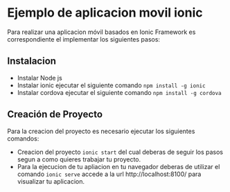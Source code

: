 <h1>Ejemplo de aplicacion movil ionic</h1>
<p>Para realizar una aplicacion móvil basados en Ionic Framework es correspondiente el implementar los siguientes pasos:</p>

<h2>Instalacion</h2>
<ul>
<li>Instalar Node js</li>
<li>Instalar ionic ejecutar el siguiente comando <code>npm install -g ionic</code></li>
<li>Instalar cordova ejecutar el siguiente comando <code>npm install -g cordova</code></li>
</ul>

<h2>Creación de Proyecto</h2>
<p>Para la creacion del proyecto es necesario ejecutar los siguientes comandos:</p>

<ul>
<li>Creacion del proyecto <code>ionic start</code> del cual deberas de seguir los pasos segun a como quieres trabajar tu proyecto.</li>
<li>Para la ejecucion de tu apliacion en tu navegador deberas de utilizar el comando <code>ionic serve</code> accede a la url http://localhost:8100/ para visualizar tu aplicacion.</li>

</ul>
